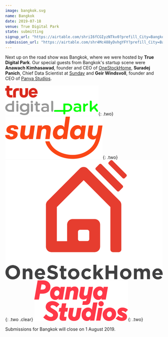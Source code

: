 ```yaml
---
image: bangkok.svg
name: Bangkok
date: 2019-07-18
venue: True Digital Park
state: submitting
signup_url: "https://airtable.com/shriI6fCGIyzNTkv0?prefill_City=Bangkok"
submission_url: "https://airtable.com/shr4Mc488yDvhgYFY?prefill_City=Bangkok"
---
```


Next up on the road show was Bangkok, where we were hosted by **True Digital Park**. Our special guests from Bangkok's startup scene were **Anawach Kimhasawad**, founder and CEO of [OneStockHome](https://www.onestockhome.com/), **Suradej Panich**, Chief Data Scientist at [Sunday](https://www.easysunday.com/) and  **Geir Windsvoll**, founder and CEO of [Panya Studios](https://panyastudios.com/).

[![True Digital Park](/assets/wordmark-truedigitalpark.svg)](http://www.truedigitalpark.com/){: .two}
[![Sunday](/assets/wordmark-sunday.svg)](https://www.easysunday.com/){: .two}
[![OneStockHome](/assets/wordmark-onestockhome.svg)](https://www.onestockhome.com/){: .two .clear}
[![Panya Studios](/assets/wordmark-panyastudios.svg)](https://panyastudios.com/){: .two}

Submissions for Bangkok will close on 1 August 2019.